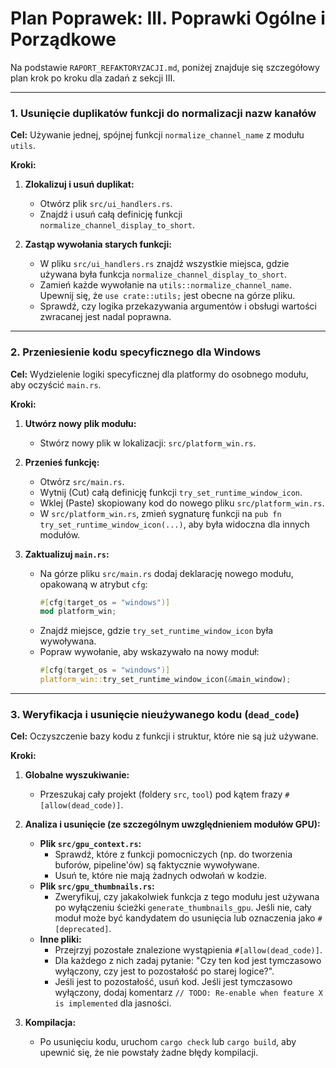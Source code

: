 # Plan Poprawek: III. Poprawki Ogólne i Porządkowe

Na podstawie `RAPORT_REFAKTORYZACJI.md`, poniżej znajduje się szczegółowy plan krok po kroku dla zadań z sekcji III.

---

### 1. Usunięcie duplikatów funkcji do normalizacji nazw kanałów

**Cel:** Używanie jednej, spójnej funkcji `normalize_channel_name` z modułu `utils`.

**Kroki:**

1.  **Zlokalizuj i usuń duplikat:**
    *   Otwórz plik `src/ui_handlers.rs`.
    *   Znajdź i usuń całą definicję funkcji `normalize_channel_display_to_short`.

2.  **Zastąp wywołania starych funkcji:**
    *   W pliku `src/ui_handlers.rs` znajdź wszystkie miejsca, gdzie używana była funkcja `normalize_channel_display_to_short`.
    *   Zamień każde wywołanie na `utils::normalize_channel_name`. Upewnij się, że `use crate::utils;` jest obecne na górze pliku.
    *   Sprawdź, czy logika przekazywania argumentów i obsługi wartości zwracanej jest nadal poprawna.

---

### 2. Przeniesienie kodu specyficznego dla Windows

**Cel:** Wydzielenie logiki specyficznej dla platformy do osobnego modułu, aby oczyścić `main.rs`.

**Kroki:**

1.  **Utwórz nowy plik modułu:**
    *   Stwórz nowy plik w lokalizacji: `src/platform_win.rs`.

2.  **Przenieś funkcję:**
    *   Otwórz `src/main.rs`.
    *   Wytnij (Cut) całą definicję funkcji `try_set_runtime_window_icon`.
    *   Wklej (Paste) skopiowany kod do nowego pliku `src/platform_win.rs`.
    *   W `src/platform_win.rs`, zmień sygnaturę funkcji na `pub fn try_set_runtime_window_icon(...)`, aby była widoczna dla innych modułów.

3.  **Zaktualizuj `main.rs`:**
    *   Na górze pliku `src/main.rs` dodaj deklarację nowego modułu, opakowaną w atrybut `cfg`:
        ```rust
        #[cfg(target_os = "windows")]
        mod platform_win;
        ```
    *   Znajdź miejsce, gdzie `try_set_runtime_window_icon` była wywoływana.
    *   Popraw wywołanie, aby wskazywało na nowy moduł:
        ```rust
        #[cfg(target_os = "windows")]
        platform_win::try_set_runtime_window_icon(&main_window);
        ```

---

### 3. Weryfikacja i usunięcie nieużywanego kodu (`dead_code`)

**Cel:** Oczyszczenie bazy kodu z funkcji i struktur, które nie są już używane.

**Kroki:**

1.  **Globalne wyszukiwanie:**
    *   Przeszukaj cały projekt (foldery `src`, `tool`) pod kątem frazy `#[allow(dead_code)]`.

2.  **Analiza i usunięcie (ze szczególnym uwzględnieniem modułów GPU):**
    *   **Plik `src/gpu_context.rs`:**
        *   Sprawdź, które z funkcji pomocniczych (np. do tworzenia buforów, pipeline'ów) są faktycznie wywoływane.
        *   Usuń te, które nie mają żadnych odwołań w kodzie.
    *   **Plik `src/gpu_thumbnails.rs`:**
        *   Zweryfikuj, czy jakakolwiek funkcja z tego modułu jest używana po wyłączeniu ścieżki `generate_thumbnails_gpu`. Jeśli nie, cały moduł może być kandydatem do usunięcia lub oznaczenia jako `#[deprecated]`.
    *   **Inne pliki:**
        *   Przejrzyj pozostałe znalezione wystąpienia `#[allow(dead_code)]`.
        *   Dla każdego z nich zadaj pytanie: "Czy ten kod jest tymczasowo wyłączony, czy jest to pozostałość po starej logice?".
        *   Jeśli jest to pozostałość, usuń kod. Jeśli jest tymczasowo wyłączony, dodaj komentarz `// TODO: Re-enable when feature X is implemented` dla jasności.

3.  **Kompilacja:**
    *   Po usunięciu kodu, uruchom `cargo check` lub `cargo build`, aby upewnić się, że nie powstały żadne błędy kompilacji.
